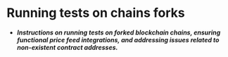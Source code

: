 # Running tests on chains forks
- ***Instructions on running tests on forked blockchain chains, ensuring functional price feed integrations, and addressing issues related to non-existent contract addresses.***

## 
